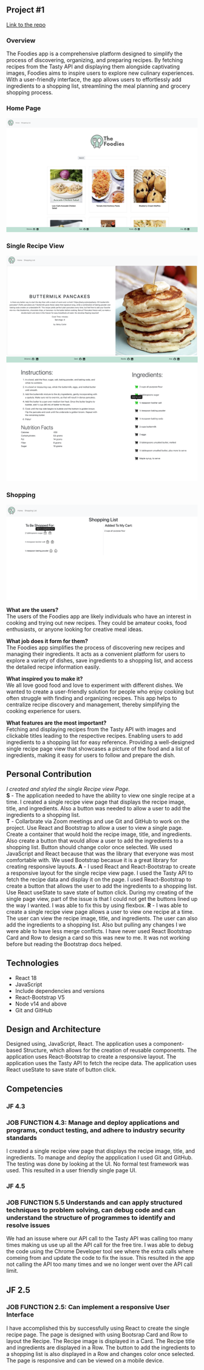 ## Project #1
[Link to the repo](https://github.com/The-MV-Foodies/foodies)
### Overview
The Foodies app is a comprehensive platform designed to simplify the process of discovering, organizing, and preparing recipes. By fetching recipes from the Tasty API and displaying them alongside captivating images, Foodies aims to inspire users to explore new culinary experiences. With a user-friendly interface, the app allows users to effortlessly add ingredients to a shopping list, streamlining the meal planning and grocery shopping process. 

### Home Page 
![Home Page](Frontend1.png)  
### Single Recipe View
![Single page view](Frontend2.png) 
![Single page view](Frontend3.png) 
### Shopping
![Single page view](Frontend4.png) 

**What are the users?**  
The users of the Foodies app are likely individuals who have an interest in cooking and trying out new recipes. They could be amateur cooks, food enthusiasts, or anyone looking for creative meal ideas.

**What job does it form for them?**  
The Foodies app simplifies the process of discovering new recipes and managing their ingredients. It acts as a convenient platform for users to explore a variety of dishes, save ingredients to a shopping list, and access the detailed recipe information easily.

**What inspired you to make it?**  
We all love good food and love to experiment with different dishes. We wanted to create a user-friendly solution for people who enjoy cooking but often struggle with finding and organizing recipes. This app helps to centralize recipe discovery and management, thereby simplifying the cooking experience for users. 

**What features are the most important?**    
Fetching and displaying recipes from the Tasty API with images and clickable titles leading to the respective recipes.
Enabling users to add ingredients to a shopping list for easy reference.
Providing a well-designed single recipe page view that showcases a picture of the food and a list of ingredients, making it easy for users to follow and prepare the dish.


## Personal Contribution   
_I created and styled the single Recipe view Page._  
**S** - The application needed to have the ability to view one single recipe at a time. I created a single recipe view page that displays the recipe image, title, and ingredients. Also a button was needed to allow a user to add the ingredients to a shopping list.   
**T** - Collarbrate via Zoom meetings and use Git and GitHub to work on the project. Use React and Bootstrap to allow a user to view a single page. Create a container that would hold the recipe image, title, and ingredients. Also create a button that would allow a user to add the ingredients to a shopping list. Button should change color once selected.  We used JavaScript and React because that was the library that everyone was most comfortable with. We used Bootstrap becasue it is a great library for creating responsive layouts.
**A** - I used React and React-Bootstrap to create a responsive layout for the single recipe view page. I used the Tasty API to fetch the recipe data and display it on the page. I used React-Bootstrap to create a button that allows the user to add the ingredients to a shopping list. Use React useState to save state of button click. During my creating of the single page view, part of the issue is that I could not get the buttons lined up the way I wanted. I was able to fix this by using flexbox. 
**R** - I was able to create a single recipe view page allows a user to view one recipe at a time. The user can view the recipe image, title, and ingredients. The user can also add the ingredients to a shopping list. Also but pulling any changes I we were able to have less merge conflicts. I have never used React Bootstrap Card and Row to design a card so this was new to me. It was not working before but reading the Bootstrap docs helped. 



## Technologies
- React 18
- JavaScript
- Include dependencies and versions
- React-Bootstrap V5
- Node v14 and above
- Git and GitHub

## Design and Architecture
Designed using, JavaScript, React. The application uses a component-based Structure, which allows for the creation of reusable components. The application uses React-Bootstrap to create a responsive layout. The application uses the Tasty API to fetch the recipe data. The application uses React useState to save state of button click.

## Competencies
### JF 4.3
### JOB FUNCTION 4.3: Manage and deploy applications and programs, conduct testing, and adhere to industry security standards
I created a single recipe view page that displays the recipe image, title, and ingredients. To manage and deploy the appplication I used Git and GitHub. The testing was done by looking at the UI. No formal test framework was used. This resulted in a user friendly single page UI. 

### JF 4.5
### JOB FUNCTION 5.5 Understands and can apply structured techniques to problem solving, can debug code and can understand the structure of programmes to identify and resolve issues
We had an issuse where our API call to the Tasty API was calling too many times making us use up all the API call for the free tire. I was able to debug the code using the Chrome Developer tool see where the extra calls where comeing from and update the code to fix the issue. This resulted in the app not calling the API too many times and we no longer went over the API call limit.				


## JF 2.5 
### JOB FUNCTION 2.5: Can implement a responsive User Interface				
I have accomplished this by successfully using React to create the single recipe page. The page is designed with using Bootsrap Card and Row to layout the Recipe. The Recipe image is displayed in a Card. The Recipe title and ingredients are displayed in a Row. The button to add the ingredients to a shopping list is also displayed in a Row and changes color once selected. The page is responsive and can be viewed on a mobile device.